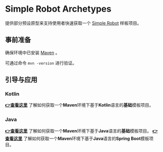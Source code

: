 # Simple Robot Archetypes

提供部分预设原型来支持使用者快速获取一个 [Simple Robot](http://github.com/simple-robot) 样板项目。

## 事前准备

确保环境中已安装 [Maven](https://maven.apache.org/) 。

可通过命令 `mvn -version` 进行验证。

## 引导与应用

### Kotlin

[**👉查看这里**](maven-kotlin) 了解如何获取一个**Maven**环境下基于**Kotlin**语言的**基础**模板项目。

### Java

[**👉查看这里**](maven-java) 了解如何获取一个**Maven**环境下基于**Java**语言的**基础**模板项目。
[**👉查看这里**](maven-java) 了解如何获取一个**Maven**环境下基于**Java**语言的**Spring Boot**模板项目。



